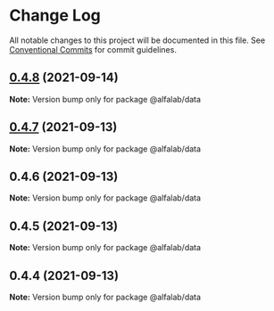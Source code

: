 # Change Log

All notable changes to this project will be documented in this file.
See [Conventional Commits](https://conventionalcommits.org) for commit guidelines.

## [0.4.8](https://github.com/alfa-laboratory/utils/compare/@alfalab/data@0.4.7...@alfalab/data@0.4.8) (2021-09-14)

**Note:** Version bump only for package @alfalab/data





## [0.4.7](https://github.com/alfa-laboratory/utils/compare/@alfalab/data@0.4.5...@alfalab/data@0.4.7) (2021-09-13)

**Note:** Version bump only for package @alfalab/data





## 0.4.6 (2021-09-13)

**Note:** Version bump only for package @alfalab/data





## 0.4.5 (2021-09-13)

**Note:** Version bump only for package @alfalab/data





## 0.4.4 (2021-09-13)

**Note:** Version bump only for package @alfalab/data
